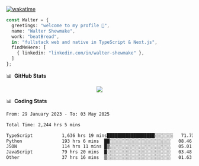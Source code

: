 [![wakatime](https://wakatime.com/badge/user/633611a5-2410-4a66-96ad-ce6a6df384d0.svg)](https://wakatime.com/@633611a5-2410-4a66-96ad-ce6a6df384d0)

```ts
const Walter = {
  greetings: "welcome to my profile 👋",
  name: "Walter Shewmake",
  work: "beatBread",
  in: "fullstack web and native in TypeScript & Next.js",
  findMeHere: [
    { linkedin: "linkedin.com/in/walter-shewmake" },
  ]
};
```

📊 &nbsp;**GitHub Stats**

<p align="center">
<img src="https://streak-stats.demolab.com?user=waltershewmake&theme=monokai&short_numbers=true)](https://git.io/streak-stats" />
</p>

📊 &nbsp;**Coding Stats**

<!--![Wwakatime stats](https://github-readme-stats.vercel.app/api/wakatime?username=waltershewmake&hide_title=true&hide_border=true&langs_count=5&bg_color=00000000&text_color=777)-->


<!--START_SECTION:waka-->

```txt
From: 29 January 2023 - To: 03 May 2025

Total Time: 2,244 hrs 5 mins

TypeScript           1,636 hrs 19 mins██████████████████░░░░░░░   71.73 %
Python               193 hrs 6 mins  ██░░░░░░░░░░░░░░░░░░░░░░░   08.46 %
JSON                 114 hrs 11 mins █▒░░░░░░░░░░░░░░░░░░░░░░░   05.01 %
JavaScript           79 hrs 20 mins  █░░░░░░░░░░░░░░░░░░░░░░░░   03.48 %
Other                37 hrs 16 mins  ▒░░░░░░░░░░░░░░░░░░░░░░░░   01.63 %
```

<!--END_SECTION:waka-->
